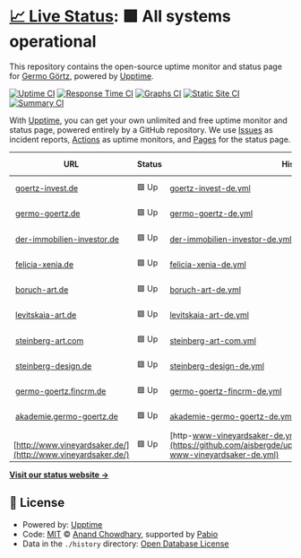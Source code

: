 # [📈 Live Status](https://aisbergde.github.io/upptime): <!--live status--> **🟩 All systems operational**

This repository contains the open-source uptime monitor and status page for [Germo Görtz](www.aisberg.de), powered by [Upptime](https://github.com/upptime/upptime).

[![Uptime CI](https://github.com/aisbergde/upptime/workflows/Uptime%20CI/badge.svg)](https://github.com/aisbergde/upptime/actions?query=workflow%3A%22Uptime+CI%22)
[![Response Time CI](https://github.com/aisbergde/upptime/workflows/Response%20Time%20CI/badge.svg)](https://github.com/aisbergde/upptime/actions?query=workflow%3A%22Response+Time+CI%22)
[![Graphs CI](https://github.com/aisbergde/upptime/workflows/Graphs%20CI/badge.svg)](https://github.com/aisbergde/upptime/actions?query=workflow%3A%22Graphs+CI%22)
[![Static Site CI](https://github.com/aisbergde/upptime/workflows/Static%20Site%20CI/badge.svg)](https://github.com/aisbergde/upptime/actions?query=workflow%3A%22Static+Site+CI%22)
[![Summary CI](https://github.com/aisbergde/upptime/workflows/Summary%20CI/badge.svg)](https://github.com/aisbergde/upptime/actions?query=workflow%3A%22Summary+CI%22)

With [Upptime](https://upptime.js.org), you can get your own unlimited and free uptime monitor and status page, powered entirely by a GitHub repository. We use [Issues](https://github.com/aisbergde/upptime/issues) as incident reports, [Actions](https://github.com/aisbergde/upptime/actions) as uptime monitors, and [Pages](https://aisbergde.github.io/upptime) for the status page.

<!--start: status pages-->
<!-- This summary is generated by Upptime (https://github.com/upptime/upptime) -->
<!-- Do not edit this manually, your changes will be overwritten -->
<!-- prettier-ignore -->
| URL | Status | History | Response Time | Uptime |
| --- | ------ | ------- | ------------- | ------ |
| <img alt="" src="https://icons.duckduckgo.com/ip3/goertz-invest.de.ico" height="13"> [goertz-invest.de](https://goertz-invest.de) | 🟩 Up | [goertz-invest-de.yml](https://github.com/aisbergde/upptime/commits/HEAD/history/goertz-invest-de.yml) | <details><summary><img alt="Response time graph" src="./graphs/goertz-invest-de/response-time-week.png" height="20"> 1255ms</summary><br><a href="https://aisbergde.github.io/upptime/history/goertz-invest-de"><img alt="Response time 1196" src="https://img.shields.io/endpoint?url=https%3A%2F%2Fraw.githubusercontent.com%2Faisbergde%2Fupptime%2FHEAD%2Fapi%2Fgoertz-invest-de%2Fresponse-time.json"></a><br><a href="https://aisbergde.github.io/upptime/history/goertz-invest-de"><img alt="24-hour response time 1348" src="https://img.shields.io/endpoint?url=https%3A%2F%2Fraw.githubusercontent.com%2Faisbergde%2Fupptime%2FHEAD%2Fapi%2Fgoertz-invest-de%2Fresponse-time-day.json"></a><br><a href="https://aisbergde.github.io/upptime/history/goertz-invest-de"><img alt="7-day response time 1255" src="https://img.shields.io/endpoint?url=https%3A%2F%2Fraw.githubusercontent.com%2Faisbergde%2Fupptime%2FHEAD%2Fapi%2Fgoertz-invest-de%2Fresponse-time-week.json"></a><br><a href="https://aisbergde.github.io/upptime/history/goertz-invest-de"><img alt="30-day response time 1236" src="https://img.shields.io/endpoint?url=https%3A%2F%2Fraw.githubusercontent.com%2Faisbergde%2Fupptime%2FHEAD%2Fapi%2Fgoertz-invest-de%2Fresponse-time-month.json"></a><br><a href="https://aisbergde.github.io/upptime/history/goertz-invest-de"><img alt="1-year response time 1196" src="https://img.shields.io/endpoint?url=https%3A%2F%2Fraw.githubusercontent.com%2Faisbergde%2Fupptime%2FHEAD%2Fapi%2Fgoertz-invest-de%2Fresponse-time-year.json"></a></details> | <details><summary><a href="https://aisbergde.github.io/upptime/history/goertz-invest-de">99.93%</a></summary><a href="https://aisbergde.github.io/upptime/history/goertz-invest-de"><img alt="All-time uptime 99.90%" src="https://img.shields.io/endpoint?url=https%3A%2F%2Fraw.githubusercontent.com%2Faisbergde%2Fupptime%2FHEAD%2Fapi%2Fgoertz-invest-de%2Fuptime.json"></a><br><a href="https://aisbergde.github.io/upptime/history/goertz-invest-de"><img alt="24-hour uptime 99.48%" src="https://img.shields.io/endpoint?url=https%3A%2F%2Fraw.githubusercontent.com%2Faisbergde%2Fupptime%2FHEAD%2Fapi%2Fgoertz-invest-de%2Fuptime-day.json"></a><br><a href="https://aisbergde.github.io/upptime/history/goertz-invest-de"><img alt="7-day uptime 99.93%" src="https://img.shields.io/endpoint?url=https%3A%2F%2Fraw.githubusercontent.com%2Faisbergde%2Fupptime%2FHEAD%2Fapi%2Fgoertz-invest-de%2Fuptime-week.json"></a><br><a href="https://aisbergde.github.io/upptime/history/goertz-invest-de"><img alt="30-day uptime 99.98%" src="https://img.shields.io/endpoint?url=https%3A%2F%2Fraw.githubusercontent.com%2Faisbergde%2Fupptime%2FHEAD%2Fapi%2Fgoertz-invest-de%2Fuptime-month.json"></a><br><a href="https://aisbergde.github.io/upptime/history/goertz-invest-de"><img alt="1-year uptime 99.90%" src="https://img.shields.io/endpoint?url=https%3A%2F%2Fraw.githubusercontent.com%2Faisbergde%2Fupptime%2FHEAD%2Fapi%2Fgoertz-invest-de%2Fuptime-year.json"></a></details>
| <img alt="" src="https://icons.duckduckgo.com/ip3/germo-goertz.de.ico" height="13"> [germo-goertz.de](https://germo-goertz.de) | 🟩 Up | [germo-goertz-de.yml](https://github.com/aisbergde/upptime/commits/HEAD/history/germo-goertz-de.yml) | <details><summary><img alt="Response time graph" src="./graphs/germo-goertz-de/response-time-week.png" height="20"> 1200ms</summary><br><a href="https://aisbergde.github.io/upptime/history/germo-goertz-de"><img alt="Response time 1146" src="https://img.shields.io/endpoint?url=https%3A%2F%2Fraw.githubusercontent.com%2Faisbergde%2Fupptime%2FHEAD%2Fapi%2Fgermo-goertz-de%2Fresponse-time.json"></a><br><a href="https://aisbergde.github.io/upptime/history/germo-goertz-de"><img alt="24-hour response time 1292" src="https://img.shields.io/endpoint?url=https%3A%2F%2Fraw.githubusercontent.com%2Faisbergde%2Fupptime%2FHEAD%2Fapi%2Fgermo-goertz-de%2Fresponse-time-day.json"></a><br><a href="https://aisbergde.github.io/upptime/history/germo-goertz-de"><img alt="7-day response time 1200" src="https://img.shields.io/endpoint?url=https%3A%2F%2Fraw.githubusercontent.com%2Faisbergde%2Fupptime%2FHEAD%2Fapi%2Fgermo-goertz-de%2Fresponse-time-week.json"></a><br><a href="https://aisbergde.github.io/upptime/history/germo-goertz-de"><img alt="30-day response time 1197" src="https://img.shields.io/endpoint?url=https%3A%2F%2Fraw.githubusercontent.com%2Faisbergde%2Fupptime%2FHEAD%2Fapi%2Fgermo-goertz-de%2Fresponse-time-month.json"></a><br><a href="https://aisbergde.github.io/upptime/history/germo-goertz-de"><img alt="1-year response time 1146" src="https://img.shields.io/endpoint?url=https%3A%2F%2Fraw.githubusercontent.com%2Faisbergde%2Fupptime%2FHEAD%2Fapi%2Fgermo-goertz-de%2Fresponse-time-year.json"></a></details> | <details><summary><a href="https://aisbergde.github.io/upptime/history/germo-goertz-de">99.93%</a></summary><a href="https://aisbergde.github.io/upptime/history/germo-goertz-de"><img alt="All-time uptime 99.26%" src="https://img.shields.io/endpoint?url=https%3A%2F%2Fraw.githubusercontent.com%2Faisbergde%2Fupptime%2FHEAD%2Fapi%2Fgermo-goertz-de%2Fuptime.json"></a><br><a href="https://aisbergde.github.io/upptime/history/germo-goertz-de"><img alt="24-hour uptime 99.52%" src="https://img.shields.io/endpoint?url=https%3A%2F%2Fraw.githubusercontent.com%2Faisbergde%2Fupptime%2FHEAD%2Fapi%2Fgermo-goertz-de%2Fuptime-day.json"></a><br><a href="https://aisbergde.github.io/upptime/history/germo-goertz-de"><img alt="7-day uptime 99.93%" src="https://img.shields.io/endpoint?url=https%3A%2F%2Fraw.githubusercontent.com%2Faisbergde%2Fupptime%2FHEAD%2Fapi%2Fgermo-goertz-de%2Fuptime-week.json"></a><br><a href="https://aisbergde.github.io/upptime/history/germo-goertz-de"><img alt="30-day uptime 99.98%" src="https://img.shields.io/endpoint?url=https%3A%2F%2Fraw.githubusercontent.com%2Faisbergde%2Fupptime%2FHEAD%2Fapi%2Fgermo-goertz-de%2Fuptime-month.json"></a><br><a href="https://aisbergde.github.io/upptime/history/germo-goertz-de"><img alt="1-year uptime 99.26%" src="https://img.shields.io/endpoint?url=https%3A%2F%2Fraw.githubusercontent.com%2Faisbergde%2Fupptime%2FHEAD%2Fapi%2Fgermo-goertz-de%2Fuptime-year.json"></a></details>
| <img alt="" src="https://icons.duckduckgo.com/ip3/der-immobilien-investor.de.ico" height="13"> [der-immobilien-investor.de](https://der-immobilien-investor.de/) | 🟩 Up | [der-immobilien-investor-de.yml](https://github.com/aisbergde/upptime/commits/HEAD/history/der-immobilien-investor-de.yml) | <details><summary><img alt="Response time graph" src="./graphs/der-immobilien-investor-de/response-time-week.png" height="20"> 1078ms</summary><br><a href="https://aisbergde.github.io/upptime/history/der-immobilien-investor-de"><img alt="Response time 1319" src="https://img.shields.io/endpoint?url=https%3A%2F%2Fraw.githubusercontent.com%2Faisbergde%2Fupptime%2FHEAD%2Fapi%2Fder-immobilien-investor-de%2Fresponse-time.json"></a><br><a href="https://aisbergde.github.io/upptime/history/der-immobilien-investor-de"><img alt="24-hour response time 963" src="https://img.shields.io/endpoint?url=https%3A%2F%2Fraw.githubusercontent.com%2Faisbergde%2Fupptime%2FHEAD%2Fapi%2Fder-immobilien-investor-de%2Fresponse-time-day.json"></a><br><a href="https://aisbergde.github.io/upptime/history/der-immobilien-investor-de"><img alt="7-day response time 1078" src="https://img.shields.io/endpoint?url=https%3A%2F%2Fraw.githubusercontent.com%2Faisbergde%2Fupptime%2FHEAD%2Fapi%2Fder-immobilien-investor-de%2Fresponse-time-week.json"></a><br><a href="https://aisbergde.github.io/upptime/history/der-immobilien-investor-de"><img alt="30-day response time 1141" src="https://img.shields.io/endpoint?url=https%3A%2F%2Fraw.githubusercontent.com%2Faisbergde%2Fupptime%2FHEAD%2Fapi%2Fder-immobilien-investor-de%2Fresponse-time-month.json"></a><br><a href="https://aisbergde.github.io/upptime/history/der-immobilien-investor-de"><img alt="1-year response time 1319" src="https://img.shields.io/endpoint?url=https%3A%2F%2Fraw.githubusercontent.com%2Faisbergde%2Fupptime%2FHEAD%2Fapi%2Fder-immobilien-investor-de%2Fresponse-time-year.json"></a></details> | <details><summary><a href="https://aisbergde.github.io/upptime/history/der-immobilien-investor-de">100.00%</a></summary><a href="https://aisbergde.github.io/upptime/history/der-immobilien-investor-de"><img alt="All-time uptime 99.92%" src="https://img.shields.io/endpoint?url=https%3A%2F%2Fraw.githubusercontent.com%2Faisbergde%2Fupptime%2FHEAD%2Fapi%2Fder-immobilien-investor-de%2Fuptime.json"></a><br><a href="https://aisbergde.github.io/upptime/history/der-immobilien-investor-de"><img alt="24-hour uptime 100.00%" src="https://img.shields.io/endpoint?url=https%3A%2F%2Fraw.githubusercontent.com%2Faisbergde%2Fupptime%2FHEAD%2Fapi%2Fder-immobilien-investor-de%2Fuptime-day.json"></a><br><a href="https://aisbergde.github.io/upptime/history/der-immobilien-investor-de"><img alt="7-day uptime 100.00%" src="https://img.shields.io/endpoint?url=https%3A%2F%2Fraw.githubusercontent.com%2Faisbergde%2Fupptime%2FHEAD%2Fapi%2Fder-immobilien-investor-de%2Fuptime-week.json"></a><br><a href="https://aisbergde.github.io/upptime/history/der-immobilien-investor-de"><img alt="30-day uptime 100.00%" src="https://img.shields.io/endpoint?url=https%3A%2F%2Fraw.githubusercontent.com%2Faisbergde%2Fupptime%2FHEAD%2Fapi%2Fder-immobilien-investor-de%2Fuptime-month.json"></a><br><a href="https://aisbergde.github.io/upptime/history/der-immobilien-investor-de"><img alt="1-year uptime 99.92%" src="https://img.shields.io/endpoint?url=https%3A%2F%2Fraw.githubusercontent.com%2Faisbergde%2Fupptime%2FHEAD%2Fapi%2Fder-immobilien-investor-de%2Fuptime-year.json"></a></details>
| <img alt="" src="https://icons.duckduckgo.com/ip3/felicia-xenia.de.ico" height="13"> [felicia-xenia.de](https://felicia-xenia.de/) | 🟩 Up | [felicia-xenia-de.yml](https://github.com/aisbergde/upptime/commits/HEAD/history/felicia-xenia-de.yml) | <details><summary><img alt="Response time graph" src="./graphs/felicia-xenia-de/response-time-week.png" height="20"> 1023ms</summary><br><a href="https://aisbergde.github.io/upptime/history/felicia-xenia-de"><img alt="Response time 1005" src="https://img.shields.io/endpoint?url=https%3A%2F%2Fraw.githubusercontent.com%2Faisbergde%2Fupptime%2FHEAD%2Fapi%2Ffelicia-xenia-de%2Fresponse-time.json"></a><br><a href="https://aisbergde.github.io/upptime/history/felicia-xenia-de"><img alt="24-hour response time 862" src="https://img.shields.io/endpoint?url=https%3A%2F%2Fraw.githubusercontent.com%2Faisbergde%2Fupptime%2FHEAD%2Fapi%2Ffelicia-xenia-de%2Fresponse-time-day.json"></a><br><a href="https://aisbergde.github.io/upptime/history/felicia-xenia-de"><img alt="7-day response time 1023" src="https://img.shields.io/endpoint?url=https%3A%2F%2Fraw.githubusercontent.com%2Faisbergde%2Fupptime%2FHEAD%2Fapi%2Ffelicia-xenia-de%2Fresponse-time-week.json"></a><br><a href="https://aisbergde.github.io/upptime/history/felicia-xenia-de"><img alt="30-day response time 988" src="https://img.shields.io/endpoint?url=https%3A%2F%2Fraw.githubusercontent.com%2Faisbergde%2Fupptime%2FHEAD%2Fapi%2Ffelicia-xenia-de%2Fresponse-time-month.json"></a><br><a href="https://aisbergde.github.io/upptime/history/felicia-xenia-de"><img alt="1-year response time 1005" src="https://img.shields.io/endpoint?url=https%3A%2F%2Fraw.githubusercontent.com%2Faisbergde%2Fupptime%2FHEAD%2Fapi%2Ffelicia-xenia-de%2Fresponse-time-year.json"></a></details> | <details><summary><a href="https://aisbergde.github.io/upptime/history/felicia-xenia-de">100.00%</a></summary><a href="https://aisbergde.github.io/upptime/history/felicia-xenia-de"><img alt="All-time uptime 99.92%" src="https://img.shields.io/endpoint?url=https%3A%2F%2Fraw.githubusercontent.com%2Faisbergde%2Fupptime%2FHEAD%2Fapi%2Ffelicia-xenia-de%2Fuptime.json"></a><br><a href="https://aisbergde.github.io/upptime/history/felicia-xenia-de"><img alt="24-hour uptime 100.00%" src="https://img.shields.io/endpoint?url=https%3A%2F%2Fraw.githubusercontent.com%2Faisbergde%2Fupptime%2FHEAD%2Fapi%2Ffelicia-xenia-de%2Fuptime-day.json"></a><br><a href="https://aisbergde.github.io/upptime/history/felicia-xenia-de"><img alt="7-day uptime 100.00%" src="https://img.shields.io/endpoint?url=https%3A%2F%2Fraw.githubusercontent.com%2Faisbergde%2Fupptime%2FHEAD%2Fapi%2Ffelicia-xenia-de%2Fuptime-week.json"></a><br><a href="https://aisbergde.github.io/upptime/history/felicia-xenia-de"><img alt="30-day uptime 100.00%" src="https://img.shields.io/endpoint?url=https%3A%2F%2Fraw.githubusercontent.com%2Faisbergde%2Fupptime%2FHEAD%2Fapi%2Ffelicia-xenia-de%2Fuptime-month.json"></a><br><a href="https://aisbergde.github.io/upptime/history/felicia-xenia-de"><img alt="1-year uptime 99.92%" src="https://img.shields.io/endpoint?url=https%3A%2F%2Fraw.githubusercontent.com%2Faisbergde%2Fupptime%2FHEAD%2Fapi%2Ffelicia-xenia-de%2Fuptime-year.json"></a></details>
| <img alt="" src="https://icons.duckduckgo.com/ip3/boruch-art.de.ico" height="13"> [boruch-art.de](https://boruch-art.de/) | 🟩 Up | [boruch-art-de.yml](https://github.com/aisbergde/upptime/commits/HEAD/history/boruch-art-de.yml) | <details><summary><img alt="Response time graph" src="./graphs/boruch-art-de/response-time-week.png" height="20"> 846ms</summary><br><a href="https://aisbergde.github.io/upptime/history/boruch-art-de"><img alt="Response time 894" src="https://img.shields.io/endpoint?url=https%3A%2F%2Fraw.githubusercontent.com%2Faisbergde%2Fupptime%2FHEAD%2Fapi%2Fboruch-art-de%2Fresponse-time.json"></a><br><a href="https://aisbergde.github.io/upptime/history/boruch-art-de"><img alt="24-hour response time 866" src="https://img.shields.io/endpoint?url=https%3A%2F%2Fraw.githubusercontent.com%2Faisbergde%2Fupptime%2FHEAD%2Fapi%2Fboruch-art-de%2Fresponse-time-day.json"></a><br><a href="https://aisbergde.github.io/upptime/history/boruch-art-de"><img alt="7-day response time 846" src="https://img.shields.io/endpoint?url=https%3A%2F%2Fraw.githubusercontent.com%2Faisbergde%2Fupptime%2FHEAD%2Fapi%2Fboruch-art-de%2Fresponse-time-week.json"></a><br><a href="https://aisbergde.github.io/upptime/history/boruch-art-de"><img alt="30-day response time 853" src="https://img.shields.io/endpoint?url=https%3A%2F%2Fraw.githubusercontent.com%2Faisbergde%2Fupptime%2FHEAD%2Fapi%2Fboruch-art-de%2Fresponse-time-month.json"></a><br><a href="https://aisbergde.github.io/upptime/history/boruch-art-de"><img alt="1-year response time 894" src="https://img.shields.io/endpoint?url=https%3A%2F%2Fraw.githubusercontent.com%2Faisbergde%2Fupptime%2FHEAD%2Fapi%2Fboruch-art-de%2Fresponse-time-year.json"></a></details> | <details><summary><a href="https://aisbergde.github.io/upptime/history/boruch-art-de">100.00%</a></summary><a href="https://aisbergde.github.io/upptime/history/boruch-art-de"><img alt="All-time uptime 99.93%" src="https://img.shields.io/endpoint?url=https%3A%2F%2Fraw.githubusercontent.com%2Faisbergde%2Fupptime%2FHEAD%2Fapi%2Fboruch-art-de%2Fuptime.json"></a><br><a href="https://aisbergde.github.io/upptime/history/boruch-art-de"><img alt="24-hour uptime 100.00%" src="https://img.shields.io/endpoint?url=https%3A%2F%2Fraw.githubusercontent.com%2Faisbergde%2Fupptime%2FHEAD%2Fapi%2Fboruch-art-de%2Fuptime-day.json"></a><br><a href="https://aisbergde.github.io/upptime/history/boruch-art-de"><img alt="7-day uptime 100.00%" src="https://img.shields.io/endpoint?url=https%3A%2F%2Fraw.githubusercontent.com%2Faisbergde%2Fupptime%2FHEAD%2Fapi%2Fboruch-art-de%2Fuptime-week.json"></a><br><a href="https://aisbergde.github.io/upptime/history/boruch-art-de"><img alt="30-day uptime 100.00%" src="https://img.shields.io/endpoint?url=https%3A%2F%2Fraw.githubusercontent.com%2Faisbergde%2Fupptime%2FHEAD%2Fapi%2Fboruch-art-de%2Fuptime-month.json"></a><br><a href="https://aisbergde.github.io/upptime/history/boruch-art-de"><img alt="1-year uptime 99.93%" src="https://img.shields.io/endpoint?url=https%3A%2F%2Fraw.githubusercontent.com%2Faisbergde%2Fupptime%2FHEAD%2Fapi%2Fboruch-art-de%2Fuptime-year.json"></a></details>
| <img alt="" src="https://icons.duckduckgo.com/ip3/levitskaia-art.de.ico" height="13"> [levitskaia-art.de](https://levitskaia-art.de/) | 🟩 Up | [levitskaia-art-de.yml](https://github.com/aisbergde/upptime/commits/HEAD/history/levitskaia-art-de.yml) | <details><summary><img alt="Response time graph" src="./graphs/levitskaia-art-de/response-time-week.png" height="20"> 1010ms</summary><br><a href="https://aisbergde.github.io/upptime/history/levitskaia-art-de"><img alt="Response time 957" src="https://img.shields.io/endpoint?url=https%3A%2F%2Fraw.githubusercontent.com%2Faisbergde%2Fupptime%2FHEAD%2Fapi%2Flevitskaia-art-de%2Fresponse-time.json"></a><br><a href="https://aisbergde.github.io/upptime/history/levitskaia-art-de"><img alt="24-hour response time 1042" src="https://img.shields.io/endpoint?url=https%3A%2F%2Fraw.githubusercontent.com%2Faisbergde%2Fupptime%2FHEAD%2Fapi%2Flevitskaia-art-de%2Fresponse-time-day.json"></a><br><a href="https://aisbergde.github.io/upptime/history/levitskaia-art-de"><img alt="7-day response time 1010" src="https://img.shields.io/endpoint?url=https%3A%2F%2Fraw.githubusercontent.com%2Faisbergde%2Fupptime%2FHEAD%2Fapi%2Flevitskaia-art-de%2Fresponse-time-week.json"></a><br><a href="https://aisbergde.github.io/upptime/history/levitskaia-art-de"><img alt="30-day response time 990" src="https://img.shields.io/endpoint?url=https%3A%2F%2Fraw.githubusercontent.com%2Faisbergde%2Fupptime%2FHEAD%2Fapi%2Flevitskaia-art-de%2Fresponse-time-month.json"></a><br><a href="https://aisbergde.github.io/upptime/history/levitskaia-art-de"><img alt="1-year response time 957" src="https://img.shields.io/endpoint?url=https%3A%2F%2Fraw.githubusercontent.com%2Faisbergde%2Fupptime%2FHEAD%2Fapi%2Flevitskaia-art-de%2Fresponse-time-year.json"></a></details> | <details><summary><a href="https://aisbergde.github.io/upptime/history/levitskaia-art-de">100.00%</a></summary><a href="https://aisbergde.github.io/upptime/history/levitskaia-art-de"><img alt="All-time uptime 99.93%" src="https://img.shields.io/endpoint?url=https%3A%2F%2Fraw.githubusercontent.com%2Faisbergde%2Fupptime%2FHEAD%2Fapi%2Flevitskaia-art-de%2Fuptime.json"></a><br><a href="https://aisbergde.github.io/upptime/history/levitskaia-art-de"><img alt="24-hour uptime 100.00%" src="https://img.shields.io/endpoint?url=https%3A%2F%2Fraw.githubusercontent.com%2Faisbergde%2Fupptime%2FHEAD%2Fapi%2Flevitskaia-art-de%2Fuptime-day.json"></a><br><a href="https://aisbergde.github.io/upptime/history/levitskaia-art-de"><img alt="7-day uptime 100.00%" src="https://img.shields.io/endpoint?url=https%3A%2F%2Fraw.githubusercontent.com%2Faisbergde%2Fupptime%2FHEAD%2Fapi%2Flevitskaia-art-de%2Fuptime-week.json"></a><br><a href="https://aisbergde.github.io/upptime/history/levitskaia-art-de"><img alt="30-day uptime 100.00%" src="https://img.shields.io/endpoint?url=https%3A%2F%2Fraw.githubusercontent.com%2Faisbergde%2Fupptime%2FHEAD%2Fapi%2Flevitskaia-art-de%2Fuptime-month.json"></a><br><a href="https://aisbergde.github.io/upptime/history/levitskaia-art-de"><img alt="1-year uptime 99.93%" src="https://img.shields.io/endpoint?url=https%3A%2F%2Fraw.githubusercontent.com%2Faisbergde%2Fupptime%2FHEAD%2Fapi%2Flevitskaia-art-de%2Fuptime-year.json"></a></details>
| <img alt="" src="https://icons.duckduckgo.com/ip3/steinberg-art.com.ico" height="13"> [steinberg-art.com](https://steinberg-art.com/) | 🟩 Up | [steinberg-art-com.yml](https://github.com/aisbergde/upptime/commits/HEAD/history/steinberg-art-com.yml) | <details><summary><img alt="Response time graph" src="./graphs/steinberg-art-com/response-time-week.png" height="20"> 658ms</summary><br><a href="https://aisbergde.github.io/upptime/history/steinberg-art-com"><img alt="Response time 740" src="https://img.shields.io/endpoint?url=https%3A%2F%2Fraw.githubusercontent.com%2Faisbergde%2Fupptime%2FHEAD%2Fapi%2Fsteinberg-art-com%2Fresponse-time.json"></a><br><a href="https://aisbergde.github.io/upptime/history/steinberg-art-com"><img alt="24-hour response time 519" src="https://img.shields.io/endpoint?url=https%3A%2F%2Fraw.githubusercontent.com%2Faisbergde%2Fupptime%2FHEAD%2Fapi%2Fsteinberg-art-com%2Fresponse-time-day.json"></a><br><a href="https://aisbergde.github.io/upptime/history/steinberg-art-com"><img alt="7-day response time 658" src="https://img.shields.io/endpoint?url=https%3A%2F%2Fraw.githubusercontent.com%2Faisbergde%2Fupptime%2FHEAD%2Fapi%2Fsteinberg-art-com%2Fresponse-time-week.json"></a><br><a href="https://aisbergde.github.io/upptime/history/steinberg-art-com"><img alt="30-day response time 713" src="https://img.shields.io/endpoint?url=https%3A%2F%2Fraw.githubusercontent.com%2Faisbergde%2Fupptime%2FHEAD%2Fapi%2Fsteinberg-art-com%2Fresponse-time-month.json"></a><br><a href="https://aisbergde.github.io/upptime/history/steinberg-art-com"><img alt="1-year response time 740" src="https://img.shields.io/endpoint?url=https%3A%2F%2Fraw.githubusercontent.com%2Faisbergde%2Fupptime%2FHEAD%2Fapi%2Fsteinberg-art-com%2Fresponse-time-year.json"></a></details> | <details><summary><a href="https://aisbergde.github.io/upptime/history/steinberg-art-com">100.00%</a></summary><a href="https://aisbergde.github.io/upptime/history/steinberg-art-com"><img alt="All-time uptime 99.94%" src="https://img.shields.io/endpoint?url=https%3A%2F%2Fraw.githubusercontent.com%2Faisbergde%2Fupptime%2FHEAD%2Fapi%2Fsteinberg-art-com%2Fuptime.json"></a><br><a href="https://aisbergde.github.io/upptime/history/steinberg-art-com"><img alt="24-hour uptime 100.00%" src="https://img.shields.io/endpoint?url=https%3A%2F%2Fraw.githubusercontent.com%2Faisbergde%2Fupptime%2FHEAD%2Fapi%2Fsteinberg-art-com%2Fuptime-day.json"></a><br><a href="https://aisbergde.github.io/upptime/history/steinberg-art-com"><img alt="7-day uptime 100.00%" src="https://img.shields.io/endpoint?url=https%3A%2F%2Fraw.githubusercontent.com%2Faisbergde%2Fupptime%2FHEAD%2Fapi%2Fsteinberg-art-com%2Fuptime-week.json"></a><br><a href="https://aisbergde.github.io/upptime/history/steinberg-art-com"><img alt="30-day uptime 100.00%" src="https://img.shields.io/endpoint?url=https%3A%2F%2Fraw.githubusercontent.com%2Faisbergde%2Fupptime%2FHEAD%2Fapi%2Fsteinberg-art-com%2Fuptime-month.json"></a><br><a href="https://aisbergde.github.io/upptime/history/steinberg-art-com"><img alt="1-year uptime 99.94%" src="https://img.shields.io/endpoint?url=https%3A%2F%2Fraw.githubusercontent.com%2Faisbergde%2Fupptime%2FHEAD%2Fapi%2Fsteinberg-art-com%2Fuptime-year.json"></a></details>
| <img alt="" src="https://icons.duckduckgo.com/ip3/steinberg-design.de.ico" height="13"> [steinberg-design.de](https://steinberg-design.de/) | 🟩 Up | [steinberg-design-de.yml](https://github.com/aisbergde/upptime/commits/HEAD/history/steinberg-design-de.yml) | <details><summary><img alt="Response time graph" src="./graphs/steinberg-design-de/response-time-week.png" height="20"> 822ms</summary><br><a href="https://aisbergde.github.io/upptime/history/steinberg-design-de"><img alt="Response time 970" src="https://img.shields.io/endpoint?url=https%3A%2F%2Fraw.githubusercontent.com%2Faisbergde%2Fupptime%2FHEAD%2Fapi%2Fsteinberg-design-de%2Fresponse-time.json"></a><br><a href="https://aisbergde.github.io/upptime/history/steinberg-design-de"><img alt="24-hour response time 1001" src="https://img.shields.io/endpoint?url=https%3A%2F%2Fraw.githubusercontent.com%2Faisbergde%2Fupptime%2FHEAD%2Fapi%2Fsteinberg-design-de%2Fresponse-time-day.json"></a><br><a href="https://aisbergde.github.io/upptime/history/steinberg-design-de"><img alt="7-day response time 822" src="https://img.shields.io/endpoint?url=https%3A%2F%2Fraw.githubusercontent.com%2Faisbergde%2Fupptime%2FHEAD%2Fapi%2Fsteinberg-design-de%2Fresponse-time-week.json"></a><br><a href="https://aisbergde.github.io/upptime/history/steinberg-design-de"><img alt="30-day response time 917" src="https://img.shields.io/endpoint?url=https%3A%2F%2Fraw.githubusercontent.com%2Faisbergde%2Fupptime%2FHEAD%2Fapi%2Fsteinberg-design-de%2Fresponse-time-month.json"></a><br><a href="https://aisbergde.github.io/upptime/history/steinberg-design-de"><img alt="1-year response time 970" src="https://img.shields.io/endpoint?url=https%3A%2F%2Fraw.githubusercontent.com%2Faisbergde%2Fupptime%2FHEAD%2Fapi%2Fsteinberg-design-de%2Fresponse-time-year.json"></a></details> | <details><summary><a href="https://aisbergde.github.io/upptime/history/steinberg-design-de">100.00%</a></summary><a href="https://aisbergde.github.io/upptime/history/steinberg-design-de"><img alt="All-time uptime 99.94%" src="https://img.shields.io/endpoint?url=https%3A%2F%2Fraw.githubusercontent.com%2Faisbergde%2Fupptime%2FHEAD%2Fapi%2Fsteinberg-design-de%2Fuptime.json"></a><br><a href="https://aisbergde.github.io/upptime/history/steinberg-design-de"><img alt="24-hour uptime 100.00%" src="https://img.shields.io/endpoint?url=https%3A%2F%2Fraw.githubusercontent.com%2Faisbergde%2Fupptime%2FHEAD%2Fapi%2Fsteinberg-design-de%2Fuptime-day.json"></a><br><a href="https://aisbergde.github.io/upptime/history/steinberg-design-de"><img alt="7-day uptime 100.00%" src="https://img.shields.io/endpoint?url=https%3A%2F%2Fraw.githubusercontent.com%2Faisbergde%2Fupptime%2FHEAD%2Fapi%2Fsteinberg-design-de%2Fuptime-week.json"></a><br><a href="https://aisbergde.github.io/upptime/history/steinberg-design-de"><img alt="30-day uptime 100.00%" src="https://img.shields.io/endpoint?url=https%3A%2F%2Fraw.githubusercontent.com%2Faisbergde%2Fupptime%2FHEAD%2Fapi%2Fsteinberg-design-de%2Fuptime-month.json"></a><br><a href="https://aisbergde.github.io/upptime/history/steinberg-design-de"><img alt="1-year uptime 99.94%" src="https://img.shields.io/endpoint?url=https%3A%2F%2Fraw.githubusercontent.com%2Faisbergde%2Fupptime%2FHEAD%2Fapi%2Fsteinberg-design-de%2Fuptime-year.json"></a></details>
| <img alt="" src="https://icons.duckduckgo.com/ip3/germo-goertz.fincrm.de.ico" height="13"> [germo-goertz.fincrm.de](https://germo-goertz.fincrm.de/) | 🟩 Up | [germo-goertz-fincrm-de.yml](https://github.com/aisbergde/upptime/commits/HEAD/history/germo-goertz-fincrm-de.yml) | <details><summary><img alt="Response time graph" src="./graphs/germo-goertz-fincrm-de/response-time-week.png" height="20"> 557ms</summary><br><a href="https://aisbergde.github.io/upptime/history/germo-goertz-fincrm-de"><img alt="Response time 716" src="https://img.shields.io/endpoint?url=https%3A%2F%2Fraw.githubusercontent.com%2Faisbergde%2Fupptime%2FHEAD%2Fapi%2Fgermo-goertz-fincrm-de%2Fresponse-time.json"></a><br><a href="https://aisbergde.github.io/upptime/history/germo-goertz-fincrm-de"><img alt="24-hour response time 477" src="https://img.shields.io/endpoint?url=https%3A%2F%2Fraw.githubusercontent.com%2Faisbergde%2Fupptime%2FHEAD%2Fapi%2Fgermo-goertz-fincrm-de%2Fresponse-time-day.json"></a><br><a href="https://aisbergde.github.io/upptime/history/germo-goertz-fincrm-de"><img alt="7-day response time 557" src="https://img.shields.io/endpoint?url=https%3A%2F%2Fraw.githubusercontent.com%2Faisbergde%2Fupptime%2FHEAD%2Fapi%2Fgermo-goertz-fincrm-de%2Fresponse-time-week.json"></a><br><a href="https://aisbergde.github.io/upptime/history/germo-goertz-fincrm-de"><img alt="30-day response time 720" src="https://img.shields.io/endpoint?url=https%3A%2F%2Fraw.githubusercontent.com%2Faisbergde%2Fupptime%2FHEAD%2Fapi%2Fgermo-goertz-fincrm-de%2Fresponse-time-month.json"></a><br><a href="https://aisbergde.github.io/upptime/history/germo-goertz-fincrm-de"><img alt="1-year response time 716" src="https://img.shields.io/endpoint?url=https%3A%2F%2Fraw.githubusercontent.com%2Faisbergde%2Fupptime%2FHEAD%2Fapi%2Fgermo-goertz-fincrm-de%2Fresponse-time-year.json"></a></details> | <details><summary><a href="https://aisbergde.github.io/upptime/history/germo-goertz-fincrm-de">100.00%</a></summary><a href="https://aisbergde.github.io/upptime/history/germo-goertz-fincrm-de"><img alt="All-time uptime 99.98%" src="https://img.shields.io/endpoint?url=https%3A%2F%2Fraw.githubusercontent.com%2Faisbergde%2Fupptime%2FHEAD%2Fapi%2Fgermo-goertz-fincrm-de%2Fuptime.json"></a><br><a href="https://aisbergde.github.io/upptime/history/germo-goertz-fincrm-de"><img alt="24-hour uptime 100.00%" src="https://img.shields.io/endpoint?url=https%3A%2F%2Fraw.githubusercontent.com%2Faisbergde%2Fupptime%2FHEAD%2Fapi%2Fgermo-goertz-fincrm-de%2Fuptime-day.json"></a><br><a href="https://aisbergde.github.io/upptime/history/germo-goertz-fincrm-de"><img alt="7-day uptime 100.00%" src="https://img.shields.io/endpoint?url=https%3A%2F%2Fraw.githubusercontent.com%2Faisbergde%2Fupptime%2FHEAD%2Fapi%2Fgermo-goertz-fincrm-de%2Fuptime-week.json"></a><br><a href="https://aisbergde.github.io/upptime/history/germo-goertz-fincrm-de"><img alt="30-day uptime 100.00%" src="https://img.shields.io/endpoint?url=https%3A%2F%2Fraw.githubusercontent.com%2Faisbergde%2Fupptime%2FHEAD%2Fapi%2Fgermo-goertz-fincrm-de%2Fuptime-month.json"></a><br><a href="https://aisbergde.github.io/upptime/history/germo-goertz-fincrm-de"><img alt="1-year uptime 99.98%" src="https://img.shields.io/endpoint?url=https%3A%2F%2Fraw.githubusercontent.com%2Faisbergde%2Fupptime%2FHEAD%2Fapi%2Fgermo-goertz-fincrm-de%2Fuptime-year.json"></a></details>
| <img alt="" src="https://icons.duckduckgo.com/ip3/akademie.germo-goertz.de.ico" height="13"> [akademie.germo-goertz.de](https://akademie.germo-goertz.de/) | 🟩 Up | [akademie-germo-goertz-de.yml](https://github.com/aisbergde/upptime/commits/HEAD/history/akademie-germo-goertz-de.yml) | <details><summary><img alt="Response time graph" src="./graphs/akademie-germo-goertz-de/response-time-week.png" height="20"> 1037ms</summary><br><a href="https://aisbergde.github.io/upptime/history/akademie-germo-goertz-de"><img alt="Response time 1217" src="https://img.shields.io/endpoint?url=https%3A%2F%2Fraw.githubusercontent.com%2Faisbergde%2Fupptime%2FHEAD%2Fapi%2Fakademie-germo-goertz-de%2Fresponse-time.json"></a><br><a href="https://aisbergde.github.io/upptime/history/akademie-germo-goertz-de"><img alt="24-hour response time 1103" src="https://img.shields.io/endpoint?url=https%3A%2F%2Fraw.githubusercontent.com%2Faisbergde%2Fupptime%2FHEAD%2Fapi%2Fakademie-germo-goertz-de%2Fresponse-time-day.json"></a><br><a href="https://aisbergde.github.io/upptime/history/akademie-germo-goertz-de"><img alt="7-day response time 1037" src="https://img.shields.io/endpoint?url=https%3A%2F%2Fraw.githubusercontent.com%2Faisbergde%2Fupptime%2FHEAD%2Fapi%2Fakademie-germo-goertz-de%2Fresponse-time-week.json"></a><br><a href="https://aisbergde.github.io/upptime/history/akademie-germo-goertz-de"><img alt="30-day response time 1189" src="https://img.shields.io/endpoint?url=https%3A%2F%2Fraw.githubusercontent.com%2Faisbergde%2Fupptime%2FHEAD%2Fapi%2Fakademie-germo-goertz-de%2Fresponse-time-month.json"></a><br><a href="https://aisbergde.github.io/upptime/history/akademie-germo-goertz-de"><img alt="1-year response time 1217" src="https://img.shields.io/endpoint?url=https%3A%2F%2Fraw.githubusercontent.com%2Faisbergde%2Fupptime%2FHEAD%2Fapi%2Fakademie-germo-goertz-de%2Fresponse-time-year.json"></a></details> | <details><summary><a href="https://aisbergde.github.io/upptime/history/akademie-germo-goertz-de">100.00%</a></summary><a href="https://aisbergde.github.io/upptime/history/akademie-germo-goertz-de"><img alt="All-time uptime 99.99%" src="https://img.shields.io/endpoint?url=https%3A%2F%2Fraw.githubusercontent.com%2Faisbergde%2Fupptime%2FHEAD%2Fapi%2Fakademie-germo-goertz-de%2Fuptime.json"></a><br><a href="https://aisbergde.github.io/upptime/history/akademie-germo-goertz-de"><img alt="24-hour uptime 100.00%" src="https://img.shields.io/endpoint?url=https%3A%2F%2Fraw.githubusercontent.com%2Faisbergde%2Fupptime%2FHEAD%2Fapi%2Fakademie-germo-goertz-de%2Fuptime-day.json"></a><br><a href="https://aisbergde.github.io/upptime/history/akademie-germo-goertz-de"><img alt="7-day uptime 100.00%" src="https://img.shields.io/endpoint?url=https%3A%2F%2Fraw.githubusercontent.com%2Faisbergde%2Fupptime%2FHEAD%2Fapi%2Fakademie-germo-goertz-de%2Fuptime-week.json"></a><br><a href="https://aisbergde.github.io/upptime/history/akademie-germo-goertz-de"><img alt="30-day uptime 100.00%" src="https://img.shields.io/endpoint?url=https%3A%2F%2Fraw.githubusercontent.com%2Faisbergde%2Fupptime%2FHEAD%2Fapi%2Fakademie-germo-goertz-de%2Fuptime-month.json"></a><br><a href="https://aisbergde.github.io/upptime/history/akademie-germo-goertz-de"><img alt="1-year uptime 99.99%" src="https://img.shields.io/endpoint?url=https%3A%2F%2Fraw.githubusercontent.com%2Faisbergde%2Fupptime%2FHEAD%2Fapi%2Fakademie-germo-goertz-de%2Fuptime-year.json"></a></details>
| <img alt="" src="https://icons.duckduckgo.com/ip3/www.vineyardsaker.de.ico" height="13"> [http://www.vineyardsaker.de/](http://www.vineyardsaker.de/) | 🟩 Up | [http-www-vineyardsaker-de.yml](https://github.com/aisbergde/upptime/commits/HEAD/history/http-www-vineyardsaker-de.yml) | <details><summary><img alt="Response time graph" src="./graphs/http-www-vineyardsaker-de/response-time-week.png" height="20"> 2761ms</summary><br><a href="https://aisbergde.github.io/upptime/history/http-www-vineyardsaker-de"><img alt="Response time 2558" src="https://img.shields.io/endpoint?url=https%3A%2F%2Fraw.githubusercontent.com%2Faisbergde%2Fupptime%2FHEAD%2Fapi%2Fhttp-www-vineyardsaker-de%2Fresponse-time.json"></a><br><a href="https://aisbergde.github.io/upptime/history/http-www-vineyardsaker-de"><img alt="24-hour response time 656" src="https://img.shields.io/endpoint?url=https%3A%2F%2Fraw.githubusercontent.com%2Faisbergde%2Fupptime%2FHEAD%2Fapi%2Fhttp-www-vineyardsaker-de%2Fresponse-time-day.json"></a><br><a href="https://aisbergde.github.io/upptime/history/http-www-vineyardsaker-de"><img alt="7-day response time 2761" src="https://img.shields.io/endpoint?url=https%3A%2F%2Fraw.githubusercontent.com%2Faisbergde%2Fupptime%2FHEAD%2Fapi%2Fhttp-www-vineyardsaker-de%2Fresponse-time-week.json"></a><br><a href="https://aisbergde.github.io/upptime/history/http-www-vineyardsaker-de"><img alt="30-day response time 2558" src="https://img.shields.io/endpoint?url=https%3A%2F%2Fraw.githubusercontent.com%2Faisbergde%2Fupptime%2FHEAD%2Fapi%2Fhttp-www-vineyardsaker-de%2Fresponse-time-month.json"></a><br><a href="https://aisbergde.github.io/upptime/history/http-www-vineyardsaker-de"><img alt="1-year response time 2558" src="https://img.shields.io/endpoint?url=https%3A%2F%2Fraw.githubusercontent.com%2Faisbergde%2Fupptime%2FHEAD%2Fapi%2Fhttp-www-vineyardsaker-de%2Fresponse-time-year.json"></a></details> | <details><summary><a href="https://aisbergde.github.io/upptime/history/http-www-vineyardsaker-de">100.00%</a></summary><a href="https://aisbergde.github.io/upptime/history/http-www-vineyardsaker-de"><img alt="All-time uptime 99.01%" src="https://img.shields.io/endpoint?url=https%3A%2F%2Fraw.githubusercontent.com%2Faisbergde%2Fupptime%2FHEAD%2Fapi%2Fhttp-www-vineyardsaker-de%2Fuptime.json"></a><br><a href="https://aisbergde.github.io/upptime/history/http-www-vineyardsaker-de"><img alt="24-hour uptime 100.00%" src="https://img.shields.io/endpoint?url=https%3A%2F%2Fraw.githubusercontent.com%2Faisbergde%2Fupptime%2FHEAD%2Fapi%2Fhttp-www-vineyardsaker-de%2Fuptime-day.json"></a><br><a href="https://aisbergde.github.io/upptime/history/http-www-vineyardsaker-de"><img alt="7-day uptime 100.00%" src="https://img.shields.io/endpoint?url=https%3A%2F%2Fraw.githubusercontent.com%2Faisbergde%2Fupptime%2FHEAD%2Fapi%2Fhttp-www-vineyardsaker-de%2Fuptime-week.json"></a><br><a href="https://aisbergde.github.io/upptime/history/http-www-vineyardsaker-de"><img alt="30-day uptime 99.01%" src="https://img.shields.io/endpoint?url=https%3A%2F%2Fraw.githubusercontent.com%2Faisbergde%2Fupptime%2FHEAD%2Fapi%2Fhttp-www-vineyardsaker-de%2Fuptime-month.json"></a><br><a href="https://aisbergde.github.io/upptime/history/http-www-vineyardsaker-de"><img alt="1-year uptime 99.01%" src="https://img.shields.io/endpoint?url=https%3A%2F%2Fraw.githubusercontent.com%2Faisbergde%2Fupptime%2FHEAD%2Fapi%2Fhttp-www-vineyardsaker-de%2Fuptime-year.json"></a></details>

<!--end: status pages-->

[**Visit our status website →**](https://aisbergde.github.io/upptime)

## 📄 License

- Powered by: [Upptime](https://github.com/upptime/upptime)
- Code: [MIT](./LICENSE) © [Anand Chowdhary](https://anandchowdhary.com), supported by [Pabio](https://pabio.com)
- Data in the `./history` directory: [Open Database License](https://opendatacommons.org/licenses/odbl/1-0/)
